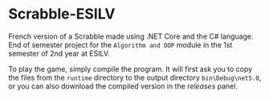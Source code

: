 # Scrabble-ESILV

French version of a Scrabble made using .NET Core and the C# language.
End of semester project for the `Algorithm and OOP` module in the 1st semester of 2nd year at ESILV.

To play the game, simply compile the program. It will first ask you to copy the files from the `runtime` directory to the output directory `bin\Debug\net5.0`,
or you can also download the compiled version in the *releases* panel.